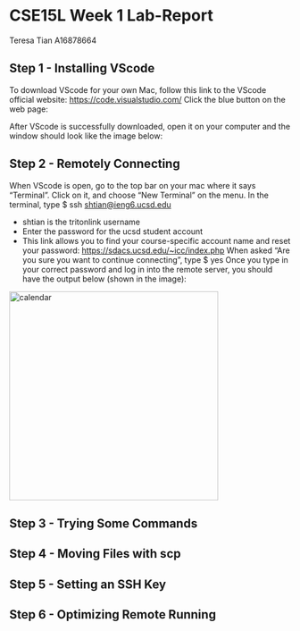 # CSE15L Week 1 Lab-Report 
Teresa Tian 
A16878664
## Step 1 - Installing VScode 
To download VScode for your own Mac, follow this link to the VScode official website: https://code.visualstudio.com/ 
Click the blue button on the web page: 

After VScode is successfully downloaded, open it on your computer and the window should look like the image below: 

## Step 2 - Remotely Connecting
When VScode is open, go to the top bar on your mac where it says “Terminal”.
Click on it, and choose “New Terminal” on the menu. 
In the terminal, type $ ssh shtian@ieng6.ucsd.edu
* shtian is the tritonlink username
* Enter the password for the ucsd student account 
* This link allows you to find your course-specific account name and reset your password: https://sdacs.ucsd.edu/~icc/index.php 
When asked “Are you sure you want to continue connecting”, type $ yes
Once you type in your correct password and log in into the remote server, you should have the output below (shown in the image): 





<img width="374" alt="calendar " src="https://user-images.githubusercontent.com/114328188/193386625-03f3cecf-4160-4087-a975-34f70833328c.png">

## Step 3 - Trying Some Commands 

## Step 4 - Moving Files with scp 

## Step 5 - Setting an SSH Key

## Step 6 - Optimizing Remote Running

